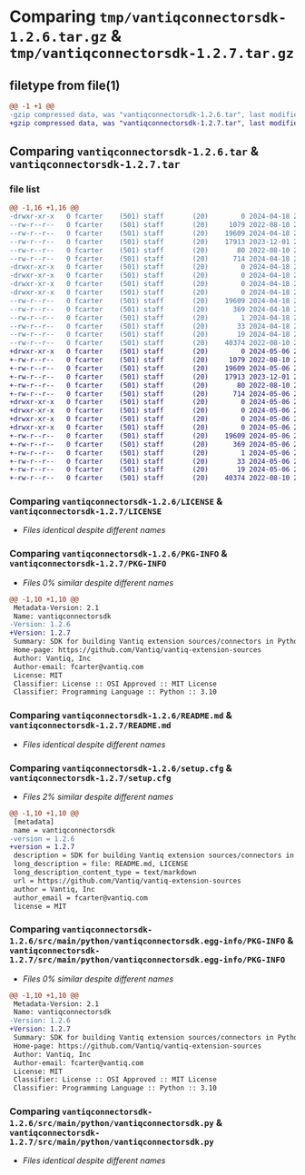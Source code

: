 # Comparing `tmp/vantiqconnectorsdk-1.2.6.tar.gz` & `tmp/vantiqconnectorsdk-1.2.7.tar.gz`

## filetype from file(1)

```diff
@@ -1 +1 @@
-gzip compressed data, was "vantiqconnectorsdk-1.2.6.tar", last modified: Thu Apr 18 20:20:15 2024, max compression
+gzip compressed data, was "vantiqconnectorsdk-1.2.7.tar", last modified: Mon May  6 23:40:43 2024, max compression
```

## Comparing `vantiqconnectorsdk-1.2.6.tar` & `vantiqconnectorsdk-1.2.7.tar`

### file list

```diff
@@ -1,16 +1,16 @@
-drwxr-xr-x   0 fcarter    (501) staff       (20)        0 2024-04-18 20:20:15.096558 vantiqconnectorsdk-1.2.6/
--rw-r--r--   0 fcarter    (501) staff       (20)     1079 2022-08-10 20:55:53.000000 vantiqconnectorsdk-1.2.6/LICENSE
--rw-r--r--   0 fcarter    (501) staff       (20)    19609 2024-04-18 20:20:15.093814 vantiqconnectorsdk-1.2.6/PKG-INFO
--rw-r--r--   0 fcarter    (501) staff       (20)    17913 2023-12-01 23:54:03.000000 vantiqconnectorsdk-1.2.6/README.md
--rw-r--r--   0 fcarter    (501) staff       (20)       80 2022-08-10 20:55:53.000000 vantiqconnectorsdk-1.2.6/pyproject.toml
--rw-r--r--   0 fcarter    (501) staff       (20)      714 2024-04-18 20:20:15.100232 vantiqconnectorsdk-1.2.6/setup.cfg
-drwxr-xr-x   0 fcarter    (501) staff       (20)        0 2024-04-18 20:20:15.087446 vantiqconnectorsdk-1.2.6/src/
-drwxr-xr-x   0 fcarter    (501) staff       (20)        0 2024-04-18 20:20:15.087603 vantiqconnectorsdk-1.2.6/src/main/
-drwxr-xr-x   0 fcarter    (501) staff       (20)        0 2024-04-18 20:20:15.089689 vantiqconnectorsdk-1.2.6/src/main/python/
-drwxr-xr-x   0 fcarter    (501) staff       (20)        0 2024-04-18 20:20:15.093178 vantiqconnectorsdk-1.2.6/src/main/python/vantiqconnectorsdk.egg-info/
--rw-r--r--   0 fcarter    (501) staff       (20)    19609 2024-04-18 20:20:15.000000 vantiqconnectorsdk-1.2.6/src/main/python/vantiqconnectorsdk.egg-info/PKG-INFO
--rw-r--r--   0 fcarter    (501) staff       (20)      369 2024-04-18 20:20:15.000000 vantiqconnectorsdk-1.2.6/src/main/python/vantiqconnectorsdk.egg-info/SOURCES.txt
--rw-r--r--   0 fcarter    (501) staff       (20)        1 2024-04-18 20:20:15.000000 vantiqconnectorsdk-1.2.6/src/main/python/vantiqconnectorsdk.egg-info/dependency_links.txt
--rw-r--r--   0 fcarter    (501) staff       (20)       33 2024-04-18 20:20:15.000000 vantiqconnectorsdk-1.2.6/src/main/python/vantiqconnectorsdk.egg-info/requires.txt
--rw-r--r--   0 fcarter    (501) staff       (20)       19 2024-04-18 20:20:15.000000 vantiqconnectorsdk-1.2.6/src/main/python/vantiqconnectorsdk.egg-info/top_level.txt
--rw-r--r--   0 fcarter    (501) staff       (20)    40374 2022-08-10 20:55:53.000000 vantiqconnectorsdk-1.2.6/src/main/python/vantiqconnectorsdk.py
+drwxr-xr-x   0 fcarter    (501) staff       (20)        0 2024-05-06 23:40:43.832009 vantiqconnectorsdk-1.2.7/
+-rw-r--r--   0 fcarter    (501) staff       (20)     1079 2022-08-10 20:55:53.000000 vantiqconnectorsdk-1.2.7/LICENSE
+-rw-r--r--   0 fcarter    (501) staff       (20)    19609 2024-05-06 23:40:43.830255 vantiqconnectorsdk-1.2.7/PKG-INFO
+-rw-r--r--   0 fcarter    (501) staff       (20)    17913 2023-12-01 23:54:03.000000 vantiqconnectorsdk-1.2.7/README.md
+-rw-r--r--   0 fcarter    (501) staff       (20)       80 2022-08-10 20:55:53.000000 vantiqconnectorsdk-1.2.7/pyproject.toml
+-rw-r--r--   0 fcarter    (501) staff       (20)      714 2024-05-06 23:40:43.834070 vantiqconnectorsdk-1.2.7/setup.cfg
+drwxr-xr-x   0 fcarter    (501) staff       (20)        0 2024-05-06 23:40:43.823006 vantiqconnectorsdk-1.2.7/src/
+drwxr-xr-x   0 fcarter    (501) staff       (20)        0 2024-05-06 23:40:43.823119 vantiqconnectorsdk-1.2.7/src/main/
+drwxr-xr-x   0 fcarter    (501) staff       (20)        0 2024-05-06 23:40:43.824867 vantiqconnectorsdk-1.2.7/src/main/python/
+drwxr-xr-x   0 fcarter    (501) staff       (20)        0 2024-05-06 23:40:43.829593 vantiqconnectorsdk-1.2.7/src/main/python/vantiqconnectorsdk.egg-info/
+-rw-r--r--   0 fcarter    (501) staff       (20)    19609 2024-05-06 23:40:43.000000 vantiqconnectorsdk-1.2.7/src/main/python/vantiqconnectorsdk.egg-info/PKG-INFO
+-rw-r--r--   0 fcarter    (501) staff       (20)      369 2024-05-06 23:40:43.000000 vantiqconnectorsdk-1.2.7/src/main/python/vantiqconnectorsdk.egg-info/SOURCES.txt
+-rw-r--r--   0 fcarter    (501) staff       (20)        1 2024-05-06 23:40:43.000000 vantiqconnectorsdk-1.2.7/src/main/python/vantiqconnectorsdk.egg-info/dependency_links.txt
+-rw-r--r--   0 fcarter    (501) staff       (20)       33 2024-05-06 23:40:43.000000 vantiqconnectorsdk-1.2.7/src/main/python/vantiqconnectorsdk.egg-info/requires.txt
+-rw-r--r--   0 fcarter    (501) staff       (20)       19 2024-05-06 23:40:43.000000 vantiqconnectorsdk-1.2.7/src/main/python/vantiqconnectorsdk.egg-info/top_level.txt
+-rw-r--r--   0 fcarter    (501) staff       (20)    40374 2022-08-10 20:55:53.000000 vantiqconnectorsdk-1.2.7/src/main/python/vantiqconnectorsdk.py
```

### Comparing `vantiqconnectorsdk-1.2.6/LICENSE` & `vantiqconnectorsdk-1.2.7/LICENSE`

 * *Files identical despite different names*

### Comparing `vantiqconnectorsdk-1.2.6/PKG-INFO` & `vantiqconnectorsdk-1.2.7/PKG-INFO`

 * *Files 0% similar despite different names*

```diff
@@ -1,10 +1,10 @@
 Metadata-Version: 2.1
 Name: vantiqconnectorsdk
-Version: 1.2.6
+Version: 1.2.7
 Summary: SDK for building Vantiq extension sources/connectors in Python
 Home-page: https://github.com/Vantiq/vantiq-extension-sources
 Author: Vantiq, Inc
 Author-email: fcarter@vantiq.com
 License: MIT
 Classifier: License :: OSI Approved :: MIT License
 Classifier: Programming Language :: Python :: 3.10
```

### Comparing `vantiqconnectorsdk-1.2.6/README.md` & `vantiqconnectorsdk-1.2.7/README.md`

 * *Files identical despite different names*

### Comparing `vantiqconnectorsdk-1.2.6/setup.cfg` & `vantiqconnectorsdk-1.2.7/setup.cfg`

 * *Files 2% similar despite different names*

```diff
@@ -1,10 +1,10 @@
 [metadata]
 name = vantiqconnectorsdk
-version = 1.2.6
+version = 1.2.7
 description = SDK for building Vantiq extension sources/connectors in Python
 long_description = file: README.md, LICENSE
 long_description_content_type = text/markdown
 url = https://github.com/Vantiq/vantiq-extension-sources
 author = Vantiq, Inc
 author_email = fcarter@vantiq.com
 license = MIT
```

### Comparing `vantiqconnectorsdk-1.2.6/src/main/python/vantiqconnectorsdk.egg-info/PKG-INFO` & `vantiqconnectorsdk-1.2.7/src/main/python/vantiqconnectorsdk.egg-info/PKG-INFO`

 * *Files 0% similar despite different names*

```diff
@@ -1,10 +1,10 @@
 Metadata-Version: 2.1
 Name: vantiqconnectorsdk
-Version: 1.2.6
+Version: 1.2.7
 Summary: SDK for building Vantiq extension sources/connectors in Python
 Home-page: https://github.com/Vantiq/vantiq-extension-sources
 Author: Vantiq, Inc
 Author-email: fcarter@vantiq.com
 License: MIT
 Classifier: License :: OSI Approved :: MIT License
 Classifier: Programming Language :: Python :: 3.10
```

### Comparing `vantiqconnectorsdk-1.2.6/src/main/python/vantiqconnectorsdk.py` & `vantiqconnectorsdk-1.2.7/src/main/python/vantiqconnectorsdk.py`

 * *Files identical despite different names*

